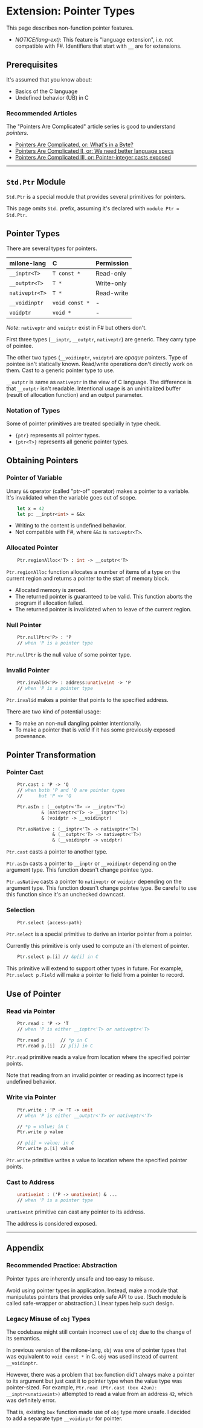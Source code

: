 # Extension: Pointer Types

This page describes non-function pointer features.

- *NOTICE(lang-ext)*: This feature is "language extension", i.e. not compatible with F#. Identifiers that start with `__` are for extensions.

## Prerequisites

It's assumed that you know about:

- Basics of the C language
- Undefined behavior (UB) in C

### Recommended Articles

The "Pointers Are Complicated" article series is good to understand *pointers*.

- [Pointers Are Complicated, or: What's in a Byte?](https://www.ralfj.de/blog/2018/07/24/pointers-and-bytes.html)
- [Pointers Are Complicated II, or: We need better language specs](https://www.ralfj.de/blog/2020/12/14/provenance.html)
- [Pointers Are Complicated III, or: Pointer-integer casts exposed](https://www.ralfj.de/blog/2022/04/11/provenance-exposed.html)

----

## `Std.Ptr` Module

`Std.Ptr` is a special module that provides several primitives for pointers.

This page omits `Std.` prefix, assuming it's declared with `module Ptr = Std.Ptr`.

## Pointer Types

There are several types for pointers.

| milone-lang       | C                 | Permission    |
|:------------------|:------------------|:--------------|
| `__inptr<T>`      | `T const *`       | Read-only     |
| `__outptr<T>`     | `T *`             | Write-only    |
| `nativeptr<T>`    | `T *`             | Read-write    |
| `__voidinptr`     | `void const *`    | -             |
| `voidptr`         | `void *`          | -             |

*Note*: `nativeptr` and `voidptr` exist in F# but others don't.

First three types (`__inptr`, `__outptr`, `nativeptr`) are generic. They carry type of pointee.

The other two types (`__voidinptr`, `voidptr`) are *opaque* pointers.
Type of pointee isn't statically known.
Read/write operations don't directly work on them.
Cast to a generic pointer type to use.

`__outptr` is same as `nativeptr` in the view of C language.
The difference is that `__outptr` isn't readable.
Intentional usage is an uninitialized buffer (result of allocation function) and an output parameter.

### Notation of Types

Some of pointer primitives are treated specially in type check.

- `{ptr}` represents all pointer types.
- `{ptr<T>}` represents all generic pointer types.

## Obtaining Pointers

### Pointer of Variable

Unary `&&` operator (called "ptr-of" operator) makes a pointer to a variable.
It's invalidated when the variable goes out of scope.

```fsharp
    let x = 42
    let p: __inptr<int> = &&x
```

- Writing to the content is undefined behavior.
- Not compatible with F#, where `&&x` is `nativeptr<T>`.

### Allocated Pointer

```fsharp
    Ptr.regionAlloc<'T> : int -> __outptr<'T>
```

`Ptr.regionAlloc` function allocates a number of items of a type on the current region and returns a pointer to the start of memory block.

- Allocated memory is zeroed.
- The returned pointer is guaranteed to be valid. This function aborts the program if allocation failed.
- The returned pointer is invalidated when to leave of the current region.

### Null Pointer

```fsharp
    Ptr.nullPtr<'P> : 'P
    // when 'P is a pointer type
```

`Ptr.nullPtr` is the null value of some pointer type.

### Invalid Pointer

```fsharp
    Ptr.invalid<'P> : address:unativeint -> 'P
    // when 'P is a pointer type
```

`Ptr.invalid` makes a pointer that points to the specified address.

There are two kind of potential usage:

- To make an non-null dangling pointer intentionally.
- To make a pointer that is *valid* if it has some previously exposed provenance.

## Pointer Transformation

### Pointer Cast

```fsharp
    Ptr.cast : 'P -> 'Q
    // when both 'P and 'Q are pointer types
    //      but 'P <> 'Q

    Ptr.asIn : (__outptr<'T> -> __inptr<'T>)
             & (nativeptr<'T> -> __inptr<'T>)
             & (voidptr -> __voidinptr)

    Ptr.asNative : (__inptr<'T> -> nativeptr<'T>)
                 & (__outptr<'T> -> nativeptr<'T>)
                 & (__voidinptr -> voidptr)
```

`Ptr.cast` casts a pointer to another type.

`Ptr.asIn` casts a pointer to `__inptr` or `__voidinptr` depending on the argument type.
This function doesn't change pointee type.

`Ptr.asNative` casts a pointer to `nativeptr` or `voidptr` depending on the argument type.
This function doesn't change pointee type.
Be careful to use this function since it's an unchecked downcast.

### Selection

```fsharp
    Ptr.select {access-path}
```

`Ptr.select` is a special primitive to derive an interior pointer from a pointer.

Currently this primitive is only used to compute an i'th element of pointer.

```fsharp
    Ptr.select p.[i] // &p[i] in C
```

This primitive will extend to support other types in future. For example, `Ptr.select p.Field` will make a pointer to field from a pointer to record.

## Use of Pointer

### Read via Pointer

```fsharp
    Ptr.read : 'P -> 'T
    // when 'P is either __inptr<'T> or nativeptr<'T>

    Ptr.read p      // *p in C
    Ptr.read p.[i]  // p[i] in C
```

`Ptr.read` primitive reads a value from location where the specified pointer points.

Note that reading from an invalid pointer or reading as incorrect type is undefined behavior.

### Write via Pointer

```fsharp
    Ptr.write : 'P -> 'T -> unit
    // when 'P is either __outptr<'T> or nativeptr<'T>

    // *p = value; in C
    Ptr.write p value

    // p[i] = value; in C
    Ptr.write p.[i] value
```

`Ptr.write` primitive writes a value to location where the specified pointer points.

### Cast to Address

```fsharp
    unativeint : ('P -> unativeint) & ...
    // when 'P is a pointer type
```

`unativeint` primitive can cast any pointer to its address.

The address is considered exposed.

----

## Appendix

### Recommended Practice: Abstraction

Pointer types are inherently unsafe and too easy to misuse.

Avoid using pointer types in application.
Instead, make a module that manipulates pointers that provides only safe API to use.
(Such module is called safe-wrapper or abstraction.)
Linear types help such design.

### Legacy Misuse of `obj` Types

The codebase might still contain incorrect use of `obj` due to the change of its semantics.

In previous version of the milone-lang, `obj` was one of pointer types that was equivalent to `void const *` in C.
`obj` was used instead of current `__voidinptr`.

However, there was a problem that `box` function did't always make a pointer to its argument but just cast it to pointer type when the value type was pointer-sized.
For example, `Ptr.read (Ptr.cast (box 42un): __inptr<unativeint>)` attempted to read a value from an address `42`, which was definitely error.

That is, existing `box` function made use of `obj` type more unsafe.
I decided to add a separate type `__voidinptr` for pointer.
